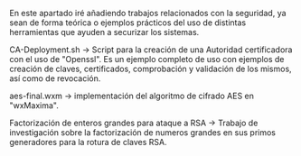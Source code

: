 En este apartado iré añadiendo trabajos relacionados con la seguridad, ya sean de forma teórica o ejemplos prácticos del uso de distintas herramientas que ayuden a securizar los sistemas.

CA-Deployment.sh -> Script para la creación de una Autoridad certificadora con el uso de "Openssl". Es un ejemplo completo de uso con ejemplos de creación de claves, certificados, comprobación y validación de los mismos, así como de revocación.

aes-final.wxm -> implementación del algoritmo de cifrado AES en "wxMaxima".

Factorización de enteros grandes para ataque a RSA -> Trabajo de investigación sobre la factorización de numeros grandes en sus primos generadores para la rotura de claves RSA. 
